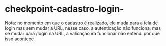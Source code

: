 # checkpoint-cadastro-login-
Nota: no momento em que o cadastro é realizado, ele muda para a tela de login mas sem mudar a URL, nesse caso, a autenticação não funciona, mas
se mudar para /login na URL, a validação irá funcionar 
não entendi por que isso acontece
